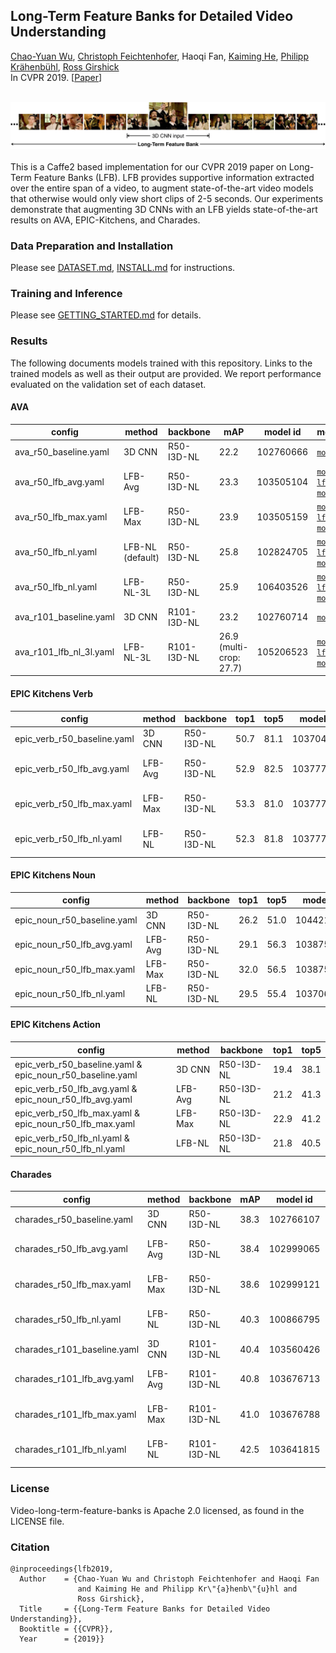 ## Long-Term Feature Banks for Detailed Video Understanding ##

[Chao-Yuan Wu](https://www.cs.utexas.edu/~cywu/),
[Christoph Feichtenhofer](http://feichtenhofer.github.io/),
Haoqi Fan,
[Kaiming He](http://kaiminghe.com),
[Philipp Kr&auml;henb&uuml;hl](http://www.philkr.net/),
[Ross Girshick](http://rossgirshick.info)
<br/>
In CVPR 2019.
[[Paper](https://arxiv.org/abs/1812.05038)]
<br/>
<br/>

<div align="center">
<img src="figs/lfb_concept_figure.jpg" width="800">
</img></div>

<br/>
This is a Caffe2 based implementation
for our CVPR 2019 paper on Long-Term Feature Banks (LFB).
LFB provides supportive
information extracted over the entire span of a video, to
augment state-of-the-art video models that otherwise would
only view short clips of 2-5 seconds.
Our experiments
demonstrate that augmenting 3D CNNs
with an LFB yields state-of-the-art results
on AVA, EPIC-Kitchens, and Charades.

### Data Preparation and Installation
Please see [DATASET.md](DATASET.md), [INSTALL.md](INSTALL.md) for instructions.

### Training and Inference
Please see [GETTING_STARTED.md](GETTING_STARTED.md) for details.

### Results
The following documents models trained with this repository.
Links to the trained models as well as their output are provided.
We report performance evaluated on the validation set of each dataset.


#### AVA
| config | method | backbone | mAP | model id | model |
| ------------- | ------------- | ------------- | ------------- | ------------- | ------------- |
| ava_r50_baseline.yaml | 3D CNN | R50-I3D-NL | 22.2 | 102760666 | [`model`]() |
| ava_r50_lfb_avg.yaml | LFB-Avg | R50-I3D-NL | 23.3 | 103505104 | [`model`](), [`lfb model`]() |
| ava_r50_lfb_max.yaml | LFB-Max | R50-I3D-NL | 23.9 | 103505159 | [`model`](), [`lfb model`]() |
| ava_r50_lfb_nl.yaml | LFB-NL (default) | R50-I3D-NL | 25.8 | 102824705 | [`model`](), [`lfb model`]() |
| ava_r50_lfb_nl.yaml | LFB-NL-3L | R50-I3D-NL | 25.9 | 106403526 | [`model`](), [`lfb model`]() |
| ava_r101_baseline.yaml | 3D CNN | R101-I3D-NL | 23.2 | 102760714 | [`model`]() |
| ava_r101_lfb_nl_3l.yaml | LFB-NL-3L | R101-I3D-NL | 26.9 (multi-crop: 27.7) | 105206523 | [`model`](), [`lfb model`]() |

#### EPIC Kitchens Verb
| config | method | backbone | top1 | top5 | model id | model |
| ------------- | ------------- | ------------- | ------------- | ------------- | ------------- | ------------- |
| epic_verb_r50_baseline.yaml | 3D CNN | R50-I3D-NL | 50.7 | 81.1 | 103704809 | [`model`]() |
| epic_verb_r50_lfb_avg.yaml | LFB-Avg | R50-I3D-NL | 52.9 | 82.5 | 103777391 | [`model`](), [`lfb model`]() |
| epic_verb_r50_lfb_max.yaml | LFB-Max | R50-I3D-NL | 53.3 | 81.0 | 103777432 | [`model`](), [`lfb model`]() |
| epic_verb_r50_lfb_nl.yaml | LFB-NL | R50-I3D-NL | 52.3 | 81.8 | 103777046 | [`model`](), [`lfb model`]() |

#### EPIC Kitchens Noun
| config | method | backbone | top1 | top5 | model id | model |
| ------------- | ------------- | ------------- | ------------- | ------------- | ------------- | ------------- |
| epic_noun_r50_baseline.yaml | 3D CNN | R50-I3D-NL | 26.2 | 51.0 | 104421642 | [`model`]() |
| epic_noun_r50_lfb_avg.yaml | LFB-Avg | R50-I3D-NL | 29.1 | 56.3 | 103875866 | [`model`]() |
| epic_noun_r50_lfb_max.yaml | LFB-Max | R50-I3D-NL | 32.0 | 56.5 | 103875899 | [`model`]() |
| epic_noun_r50_lfb_nl.yaml | LFB-NL | R50-I3D-NL | 29.5 | 55.4 | 103706990 | [`model`]() |

#### EPIC Kitchens Action
| config | method | backbone | top1 | top5 |
| ------------- | ------------- | ------------- | ------------- | ------------- |
| epic_verb_r50_baseline.yaml & epic_noun_r50_baseline.yaml | 3D CNN | R50-I3D-NL | 19.4 | 38.1 |
| epic_verb_r50_lfb_avg.yaml & epic_noun_r50_lfb_avg.yaml | LFB-Avg | R50-I3D-NL | 21.2 | 41.3 |
| epic_verb_r50_lfb_max.yaml & epic_noun_r50_lfb_max.yaml | LFB-Max | R50-I3D-NL | 22.9 | 41.2 |
| epic_verb_r50_lfb_nl.yaml & epic_noun_r50_lfb_nl.yaml | LFB-NL | R50-I3D-NL | 21.8 | 40.5 |

#### Charades
| config | method | backbone | mAP | model id | model |
| ------------- | ------------- | ------------- | ------------- | ------------- | ------------- |
| charades_r50_baseline.yaml | 3D CNN | R50-I3D-NL | 38.3 | 102766107 | [`model`]() |
| charades_r50_lfb_avg.yaml | LFB-Avg | R50-I3D-NL | 38.4 | 102999065 | [`model`](), [`lfb model`]() |
| charades_r50_lfb_max.yaml | LFB-Max | R50-I3D-NL | 38.6 | 102999121 | [`model`](), [`lfb model`]() |
| charades_r50_lfb_nl.yaml | LFB-NL | R50-I3D-NL | 40.3 | 100866795 | [`model`](), [`lfb model`]() |
| charades_r101_baseline.yaml | 3D CNN | R101-I3D-NL | 40.4 | 103560426 | [`model`]() |
| charades_r101_lfb_avg.yaml | LFB-Avg | R101-I3D-NL | 40.8 | 103676713 | [`model`](), [`lfb model`]() |
| charades_r101_lfb_max.yaml | LFB-Max | R101-I3D-NL | 41.0 | 103676788 | [`model`](), [`lfb model`]() |
| charades_r101_lfb_nl.yaml | LFB-NL | R101-I3D-NL | 42.5 | 103641815 | [`model`](), [`lfb model`]() |


### License
Video-long-term-feature-banks is Apache 2.0 licensed, as found in the LICENSE file.


### Citation
```
@inproceedings{lfb2019,
  Author    = {Chao-Yuan Wu and Christoph Feichtenhofer and Haoqi Fan
               and Kaiming He and Philipp Kr\"{a}henb\"{u}hl and
               Ross Girshick},
  Title     = {{Long-Term Feature Banks for Detailed Video Understanding}},
  Booktitle = {{CVPR}},
  Year      = {2019}}
```
